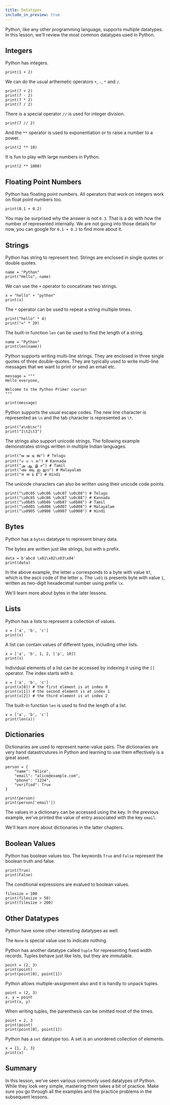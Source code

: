```yaml
---
title: Datatypes
include_in_preview: true
---
```


Python, like any other programming language, supports multiple datatypes. In this lesson, we'll review the most common datatypes used in Python.

## Integers

Python has integers.

```{.python .example}
print(1 + 2)
```

We can do the usual arthemetic operators `+`, `-`, `*` and `/`.

```{.python .example}
print(7 + 2)
print(7 - 2)
print(7 * 2)
print(7 / 2)
```

There is a special operator `//` is used for integer division.

```{.python .example}
print(7 // 2)
```

And the `**` operator is used to exponentiation or to raise a number to a power.

```{.python .example}
print(2 ** 10)
```

It is fun to play with large numbers in Python.

```{.python .example}
print(2 ** 1000)
```

## Floating Point Numbers

Python has floating point numbers. All operators that work on integers work on float point numbers too.

```{.python .example}
print(0.1 + 0.2)
```

You may be surprised why the answer is not `0.3`. That is a do with how the number of represented internally. We are not going into those details for now, you can google for `0.1 + 0.2` to find more about it.

## Strings

Python has string to represent text. Strings are enclosed in single quotes or double quotes.

```{.python .example}
name = "Python"
print("Hello", name)
```

We can use the `+` operator to concatinate two strings.

```{.python .example}
x = "hello" + "python"
print(x)
```

The `*` operator can be used to repeat a string multiple times.

```{.python .example}
print("hello" * 4)
print("=" * 20)
```

The built-in function `len` can be used to find the length of a string.

```{.python .example}
name = "Python"
print(len(name))
```

Python supports writing multi-line strings. They are enclosed in three single quotes of three double-quotes. They are typically used to write multi-line messages that we want to print or send an email etc.

```{.python .example}
message = """
Hello everyone,

Welcome to the Python Primer course!
"""

print(message)
```

Python supports the usual escape codes. The new line character is represented as `\n` and the tab character is represented as `\t`.

```{.python .example}
print("a\nb\nc")
print("1\t2\t3")
```

The strings also support unicode strings. The following example demonstrates strings written in multiple Indian languages.

```{.python .example}
print("అ ఆ ఇ ఈ") # Telugu
print("ಅ ಆ ಇ ಈ") # Kannada
print("அ ஆ இ ஈ") # Tamil
print("അ ആ ഇ ഈ") # Malayalam
print("अ आ इ ई") # Hindi
```

The unicode characters can also be written using their unicode code points.

```{.python .example}
print("\u0c05 \u0c06 \u0c07 \u0c08") # Telugu
print("\u0c85 \u0c86 \u0c87 \u0c88") # Kannada
print("\u0b85 \u0b86 \u0b87 \u0b88") # Tamil
print("\u0d05 \u0d06 \u0d07 \u0d08") # Malayalam
print("\u0905 \u0906 \u0907 \u0908") # Hindi
```

## Bytes

Python has a `bytes` datatype to represent binary data.

The bytes are written just like strings, but with  `b` prefix.

```{.python .example}
data = b'abcd \x01\x02\x03\x04'
print(data)
```

In the above example, the letter `a` corresponds to a byte with value `97`, which is the ascii code of the letter `a`. The `\x01` is presents byte with value `1`, written as two-digit hexadecimal number using prefix `\x`.

We'll learn more about bytes in the later lessons.

## Lists

Python has a lists to represent a collection of values.

```{.python .example}
x = ['a', 'b', 'c']
print(x)
```

A list can contain values of different types, including other lists.

```{.python .example}
x = ['a', 'b', 1, 2, ['p', 10]]
print(x)
```

Individual elements of a list can be accessed by indexing it using the `[]` operator. The index starts with `0`.

```{.python .example}
x = ['a', 'b', 'c']
print(x[0]) # the first element is at index 0
print(x[1]) # the second element is at index 1
print(x[2]) # the third element is at index 2
```

The built-in function `len` is used to find the length of a list.

```{.python .example}
x = ['a', 'b', 'c']
print(len(x))
```

## Dictionaries

Dictionaries are used to represent name-value pairs. The dictionaries are very hand datastrcutures in Python and learning to use them effectively is a great asset.

```{.python .example}
person = {
    "name": "Alice",
    "email": "alice@example.com",
    "phone": "1234",
    "verified": True
}

print(person)
print(person['email'])
```

The values in a dictionary can be accessed using the key. In the previous example, we've printed the value of entry associated with the key `email`.

We'll learn more about dictionaries in the latter chapters.

## Boolean Values

Python has boolean values too. The keywords `True` and `False` represent the boolean truth and false.

```{.python .example}
print(True)
print(False)
```

The conditional expressions are evalued to boolean values.

```{.python .example}
filesize = 100
print(filesize > 50)
print(filesize > 200)
```

## Other Datatypes

Python have some other interesting datatypes as well.

The `None` is special value use to indicate nothing.

Python has another datatype called `tuple` for representing fixed width records. Tuples behave just like lists, but they are immutable.

```{.python .example}
point = (2, 3)
print(point)
print(point[0], point[1])
```

Python allows multiple-assignment also and it is handly to unpack tuples.

```{.python .example}
point = (2, 3)
x, y = point
print(x, y)
```

When writing tuples, the parenthesis can be omitted most of the times.

```{.python .example}
point = 2, 3
print(point)
print(point[0], point[1])
```

Python has a `set` datatype too. A set is an unordered collection of elements.

```{.python .example}
x = {1, 2, 3}
print(x)
```

## Summary

In this lesson, we've seen various commonly used datatypes of Python. While they look very simple, mastering them takes a bit of practice. Make sure you go through all the examples and the practice problems in the subsequent lessons.
